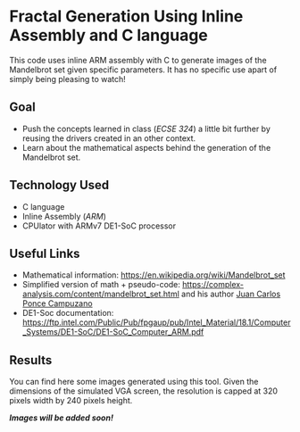 # Fractal Generation Using Inline Assembly and C language
This code uses inline ARM assembly with C to generate images of the Mandelbrot set given specific parameters. It has no specific use apart of simply being pleasing to watch!

## Goal
- Push the concepts learned in class (*ECSE 324*) a little bit further by reusing the drivers created in an other context.
- Learn about the mathematical aspects behind the generation of the Mandelbrot set.

## Technology Used
- C language
- Inline Assembly (*ARM*)
- CPUlator with ARMv7 DE1-SoC processor

## Useful Links
- Mathematical information: https://en.wikipedia.org/wiki/Mandelbrot_set
- Simplified version of math + pseudo-code: https://complex-analysis.com/content/mandelbrot_set.html and his author [Juan Carlos Ponce Campuzano](https://github.com/jcponce)
- DE1-Soc documentation: https://ftp.intel.com/Public/Pub/fpgaup/pub/Intel_Material/18.1/Computer_Systems/DE1-SoC/DE1-SoC_Computer_ARM.pdf

## Results
You can find here some images generated using this tool. Given the dimensions of the simulated VGA screen, the resolution is capped at 320 pixels width by 240 pixels height.

***Images will be added soon!***
<!--
Image 1 - Complete set
Image 2 - Set zoomed in at 5x
Image 3 - Set zoomed in at 10x
LATER - Describe the signification of each one of those specific patterns
-->
